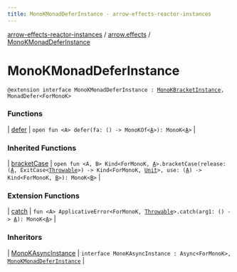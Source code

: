 ```yaml
---
title: MonoKMonadDeferInstance - arrow-effects-reactor-instances
---
```


[arrow-effects-reactor-instances](../../index.html) / [arrow.effects](../index.html) / [MonoKMonadDeferInstance](./index.html)

# MonoKMonadDeferInstance

`@extension interface MonoKMonadDeferInstance : `[`MonoKBracketInstance`](../-mono-k-bracket-instance/index.html)`, MonadDefer<ForMonoK>`

### Functions

| [defer](defer.html) | `open fun <A> defer(fa: () -> MonoKOf<`[`A`](defer.html#A)`>): MonoK<`[`A`](defer.html#A)`>` |

### Inherited Functions

| [bracketCase](../-mono-k-bracket-instance/bracket-case.html) | `open fun <A, B> Kind<ForMonoK, `[`A`](../-mono-k-bracket-instance/bracket-case.html#A)`>.bracketCase(release: (`[`A`](../-mono-k-bracket-instance/bracket-case.html#A)`, ExitCase<`[`Throwable`](https://kotlinlang.org/api/latest/jvm/stdlib/kotlin/-throwable/index.html)`>) -> Kind<ForMonoK, `[`Unit`](https://kotlinlang.org/api/latest/jvm/stdlib/kotlin/-unit/index.html)`>, use: (`[`A`](../-mono-k-bracket-instance/bracket-case.html#A)`) -> Kind<ForMonoK, `[`B`](../-mono-k-bracket-instance/bracket-case.html#B)`>): MonoK<`[`B`](../-mono-k-bracket-instance/bracket-case.html#B)`>` |

### Extension Functions

| [catch](../../arrow.effects.monok.applicative-error/arrow.typeclasses.-applicative-error/catch.html) | `fun <A> ApplicativeError<ForMonoK, `[`Throwable`](https://kotlinlang.org/api/latest/jvm/stdlib/kotlin/-throwable/index.html)`>.catch(arg1: () -> `[`A`](../../arrow.effects.monok.applicative-error/arrow.typeclasses.-applicative-error/catch.html#A)`): MonoK<`[`A`](../../arrow.effects.monok.applicative-error/arrow.typeclasses.-applicative-error/catch.html#A)`>` |

### Inheritors

| [MonoKAsyncInstance](../-mono-k-async-instance/index.html) | `interface MonoKAsyncInstance : Async<ForMonoK>, `[`MonoKMonadDeferInstance`](./index.html) |

